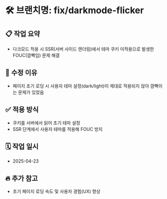 # 🛠 브랜치명: fix/darkmode-flicker

## 📋 작업 요약
- 다크모드 적용 시 SSR(서버 사이드 렌더링)에서 테마 쿠키 미적용으로 발생한 FOUC(깜빡임) 문제 해결

## 🎯 수정 이유
- 페이지 초기 로딩 시 사용자 테마 설정(dark/light)이 제대로 적용되지 않아 깜빡이는 문제가 있었음

## ✅ 적용 방식
- 쿠키를 서버에서 읽어 초기 테마 설정
- SSR 단계에서 사용자 테마를 적용해 FOUC 방지

## 🗓 작업 일시
- 2025-04-23

## 🔥 추가 참고
- 초기 페이지 로딩 속도 및 사용자 경험(UX) 향상
